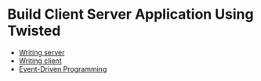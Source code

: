 # Build Client Server Application Using Twisted

* [Writing server](https://twistedmatrix.com/documents/current/core/howto/servers.html)
* [Writing client](https://twistedmatrix.com/documents/current/core/howto/clients.html)
* [Event-Driven Programming](event-driven_programming.md)